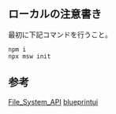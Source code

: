 ## ローカルの注意書き
最初に下記コマンドを行うこと。

```
npm i
npx msw init
```


## 参考
[File_System_API](https://developer.mozilla.org/ja/docs/Web/API/File_System_API)
[blueprintui](https://blueprintjs.com/docs/)

